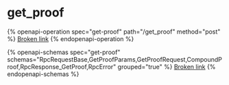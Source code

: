 # get\_proof

{% openapi-operation spec="get-proof" path="/get_proof" method="post" %}
[Broken link](broken-reference)
{% endopenapi-operation %}

{% openapi-schemas spec="get-proof" schemas="RpcRequestBase,GetProofParams,GetProofRequest,CompoundProof,RpcResponse_GetProof,RpcError" grouped="true" %}
[Broken link](broken-reference)
{% endopenapi-schemas %}
